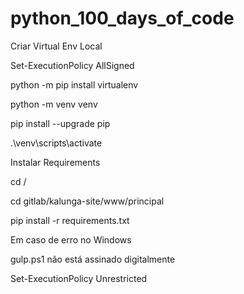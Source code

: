 # python_100_days_of_code
Criar Virtual Env Local

Set-ExecutionPolicy AllSigned

python -m pip install virtualenv

python -m venv venv

pip install --upgrade pip

.\venv\scripts\activate

Instalar Requirements

cd /

cd gitlab/kalunga-site/www/principal

pip install -r requirements.txt


Em caso de erro no Windows

gulp.ps1 não está assinado digitalmente


Set-ExecutionPolicy Unrestricted